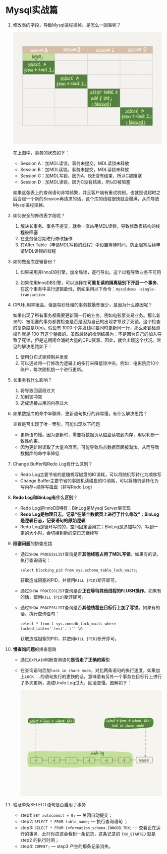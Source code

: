# Mysql实战篇

1. 修改表的字段，导致Mysql进程挂掉。是怎么一回事呢？

   <img src="assets/7cf6a3bf90d72d1f0fc156ececdfb0ce.png" alt="7cf6a3bf90d72d1f0fc156ececdfb0ce" style="zoom:67%;" />

   在上图中，事务的状态如下：

   - Session A：加MDL读锁。事务未提交，MDL读锁未释放
   - Session B：加MDL读锁。事务未提交，MDL读锁未释放
   - Session C：加MDL写锁。因为A、B还没有结束，所以C被阻塞
   - Session D：加MDL读锁。因为C没有结束，所以D被阻塞

   如果这张表上的查询语句非常频繁，并且客户端有重试机制，也就是说超时之后会起一个新的Session再请求的话，这个库的线程很快就会爆满，从而导致Mysql进程挂掉。

2. 如何安全的修改表字段呢？

   1. 解决长事务。事务不提交，就会一直站用MDL读锁，导致修改表结构的线程被阻塞
   2. 在业务低谷期进行修改操作
   3. 在Alter Table（申请MDL写锁的线程）中设置等待时间，防止阻塞后续申请MDL读锁的线程

3. 如何做全库逻辑备份？

   1. 如果采用非InnoDB引擎，加全局锁，逐行导出。这个过程导致业务不可用

   2. 如果使用InnoDB引擎，可以选择在**可重复读的隔离级别下开启一个事务**，在这个事务中进行逻辑备份。例如采用以下命令：`mysqldump -single-transaction`

4. CPU利用率很高，但是每秒处理的事务数量却很少，是因为什么原因呢？

   如果出现了所有事务都需要更新同一行的业务，例如电影票交易业务。那么新来的、被阻塞的事务都要检查是否是因为自己的出现才导致了死锁，这个检查的复杂度是O(n)。假设有 1000 个并发线程要同时更新同一行，那么死锁检测操作就是 100 万这个量级的。虽然最终的检测结果为：不是因为自己的加入导致了死锁，但是这期间会消耗大量的CPU资源。因此，就会出现这个状况。常见的解决思路如下：

   1. 使用分布式锁控制并发度
   2. 可以通过将一行修改为逻辑上的多行来降低锁冲突。例如：电影院后10个账户，每次随机挑一个进行更新。

5. 长事务有什么影响？

   1. 将导致回滚段过大
   2. 加剧锁冲突
   3. 造成连接占用的内存过大

6. 如果数据库的命中率骤降、更新语句执行的非常慢，有什么解决思路？

   查看是否出现了唯一索引。可能出现以下问题

   - 更新语句慢。因为更新时，需要将数据页从磁盘读取到内存，用以判断一致性约束。
   - 因为更新时读取了大量冷页面，可能导致热点数据页面被淘汰。从而导致数据库的命中率降低

7. Change Buffer和Redo Log有什么区别？

   - Redo Log主要节省的是随机写磁盘的IO消耗，可以将随机写转化为顺序写
   - Change Buffer主要节省的事随机读磁盘的IO消耗，可以将随机读转化为写内存+顺序写磁盘（非写Redo Log）

8. **Redo Log和BinLog有什么区别**？

   - Redo Log是InnoDB特有；BinLog是Mysql Server层实现
   - **Redo Log是物理日志，记录“在某个数据页上进行了什么修改”**；**BinLog是逻辑日志，记录语句的原始逻辑**
   - Redo Log是循环写的的，空间固定会用完；BinLog是追加写的，写到一定的大小时，会切换到新的空日志继续写

9. **阻塞问题**的排查思路

   - 通过`SHOW PROCESSLIST`查询是否**其他线程占用了MDL写锁**。如果有的话，执行查询语句：

     ```mysql
     select blocking_pid from sys.schema_table_lock_waits;
     ```

     获取造成阻塞的PID，并使用`KILL {PID}`断开即可。

   - 通过`SHOW PROCESSLIST`查询是否**正在等待其他线程的FLUSH操作**。如果有的话，使用`KILL {PID}`断开即可。

   - 通过`SHOW PROCESSLIST`查询是否**其他线程在目标行上加了写锁**。如果有的话，执行查询语句：

     ```mysql
     select * from t sys.innodb_lock_waits where locked_table='`test`.`t`' \G
     ```

     获取造成阻塞的PID，并使用`KILL {PID}`断开即可。

10. **慢查询问题**的排查思路

    - 通过`EXPLAIN`判断查询语句**是否走了正确的索引**

    - 在查询语句后加`lock in share mode`。对比两条语句的执行速度。如果加上`LOCK...`的语句执行的更快的话，意味着有另外一个事务在目标行上进行了多次更新，造成Undo Log过大，回滚变慢。图解如下：

      <img src="assets/46bb9f5e27854678bfcaeaf0c3b8a98c.png" alt="46bb9f5e27854678bfcaeaf0c3b8a98c" style="zoom:50%;" />

11. 验证单条SELECT语句是否启用了事务

    - step1: `SET autocommit = 0;` — 关闭自动提交；
    - step2: `SELECT * FROM table_name;` — 执行查询语句 ；
    - step3: `SELECT * FROM information_schema.INNODB_TRX;` — 查看正在运行的事务，此时你应该会看到一条记录，这条记录的 `TRX_STARTED` 就是 step2 的执行时间；
    - step4: `COMMIT;` — step3 产生的那条记录消失。

    



